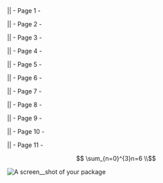 || - Page 1 -


|| - Page 2 -


|| - Page 3 -


|| - Page 4 -


|| - Page 5 -


|| - Page 6 -

|| - Page 7 -

|| - Page 8 -


|| - Page 9 -


|| - Page 10 -



|| - Page 11 -






$$ \sum_{n=0}^{3}n=6 \\$$

![A screen__shot of your package](https://f.cloud.github.com/assets/69169/2290250/c35d867a-a017-11e3-86be-cd7c5bf3ff9b.gif)
